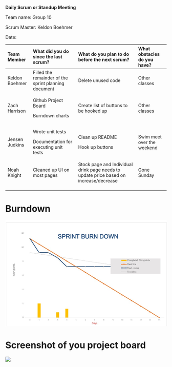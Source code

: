 ﻿**Daily Scrum or Standup Meeting**

Team name: Group 10

Scrum Master: Keldon Boehmer

Date: 

| **Team Member**                                          | **What did you do since the last scrum?**                            | **What do you plan to do before the next scrum?**                                     | **What obstacles do you have?** |
|:-------------------------------------------------------- |:-------------------------------------------------------------------- |:------------------------------------------------------------------------------------- |:------------------------------- |
| <p></p><p></p><p>Keldon Boehmer</p><p></p><p></p><p></p> | Filled the remainder of the sprint planning document                 | Delete unused code                                                                    | Other classes                   |
| <p></p><p></p><p></p><p>Zach Harrison</p><p></p><p></p>  | <p>Github Project Board</p><p>Burndown charts</p>                    | Create list of buttons to be hooked up                                                | Other classes                   |
| <p></p><p></p><p>Jensen Judkins</p><p></p><p></p><p></p> | <p>Wrote unit tests</p><p>Documentation for executing unit tests</p> | <p>Clean up README</p><p>Hook up buttons</p>                                          | Swim meet over the weekend      |
| <p></p><p></p><p>Noah Knight</p><p></p><p></p><p></p>    | Cleaned up UI on most pages                                          | Stock page and Individual drink page needs to update price based on increase/decrease | Gone Sunday                     |
| <p></p><p></p><p></p><p></p><p></p><p></p>               |                                                                      |                                                                                       |                                 |

# Burndown

![](burndown_milestone3.3_11-4.jpg)

# Screenshot of you project board

![](Aspose.Words.758fe4e3-b72e-4f0d-9ab4-4c6dd5ee4967.001.png)
